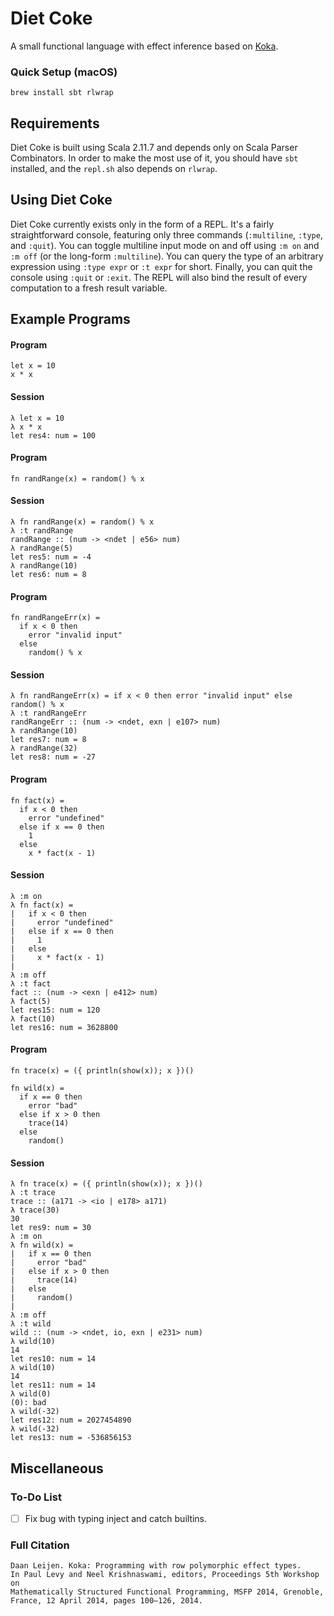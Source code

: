 # Diet Coke #
A small functional language with effect inference based on [Koka][koka].

### Quick Setup (macOS) ###

`brew install sbt rlwrap`

## Requirements ##

Diet Coke is built using Scala 2.11.7 and depends only on Scala Parser Combinators. In
order to make the most use of it, you should have `sbt` installed, and the `repl.sh` also depends on `rlwrap`.

## Using Diet Coke ##

Diet Coke currently exists only in the form of a REPL. It's a fairly straightforward console, featuring only three commands (`:multiline`, `:type`, and `:quit`). You can toggle multiline input mode on and off using `:m on` and `:m off` (or the long-form `:multiline`). You can query the type of an arbitrary expression using `:type expr` or `:t expr` for short. Finally, you can quit the console using `:quit` or `:exit`. The REPL will also bind the result of every computation to a fresh result variable.

## Example Programs ##

#### Program ####

```
let x = 10
x * x
```

#### Session ####

```
λ let x = 10
λ x * x
let res4: num = 100
```

#### Program ####

```
fn randRange(x) = random() % x
```

#### Session ####

```
λ fn randRange(x) = random() % x
λ :t randRange
randRange :: (num -> <ndet | e56> num)
λ randRange(5)
let res5: num = -4
λ randRange(10)
let res6: num = 8
```

#### Program ####

```
fn randRangeErr(x) =
  if x < 0 then 
    error "invalid input"
  else
    random() % x
```

#### Session ####

```
λ fn randRangeErr(x) = if x < 0 then error "invalid input" else random() % x
λ :t randRangeErr
randRangeErr :: (num -> <ndet, exn | e107> num)
λ randRange(10)
let res7: num = 8
λ randRange(32)
let res8: num = -27
```

#### Program ####

```
fn fact(x) =
  if x < 0 then
    error "undefined"
  else if x == 0 then
    1
  else
    x * fact(x - 1)
```

#### Session ####

```
λ :m on
λ fn fact(x) =
|   if x < 0 then
|     error "undefined"
|   else if x == 0 then
|     1
|   else
|     x * fact(x - 1)
| 
λ :m off
λ :t fact
fact :: (num -> <exn | e412> num)
λ fact(5)
let res15: num = 120
λ fact(10)
let res16: num = 3628800
```

#### Program ####

```
fn trace(x) = ({ println(show(x)); x })()

fn wild(x) =
  if x == 0 then
    error "bad"
  else if x > 0 then
    trace(14)
  else
    random()
```

#### Session ####

```
λ fn trace(x) = ({ println(show(x)); x })()
λ :t trace
trace :: (a171 -> <io | e178> a171)
λ trace(30)
30
let res9: num = 30
λ :m on
λ fn wild(x) =
|   if x == 0 then
|     error "bad"
|   else if x > 0 then
|     trace(14)
|   else
|     random()
| 
λ :m off
λ :t wild
wild :: (num -> <ndet, io, exn | e231> num)
λ wild(10)
14
let res10: num = 14
λ wild(10)
14
let res11: num = 14
λ wild(0)
(0): bad
λ wild(-32)
let res12: num = 2027454890
λ wild(-32)
let res13: num = -536856153
```

## Miscellaneous ##

### To-Do List ###

- [ ] Fix bug with typing inject and catch builtins.

### Full Citation ###
```
Daan Leijen. Koka: Programming with row polymorphic effect types. 
In Paul Levy and Neel Krishnaswami, editors, Proceedings 5th Workshop on 
Mathematically Structured Functional Programming, MSFP 2014, Grenoble, 
France, 12 April 2014, pages 100–126, 2014.
```

[koka]: https://www.microsoft.com/en-us/research/wp-content/uploads/2016/02/paper-20.pdf "Koka: Programming with Row-polymorphic Effect Types"
